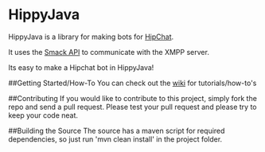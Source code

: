 HippyJava
=========

HippyJava is a library for making bots for [HipChat][1].

It uses the [Smack API][2] to communicate with the XMPP server.

Its easy to make a Hipchat bot in HippyJava!

##Getting Started/How-To
You can check out the [wiki][3] for tutorials/how-to's

##Contributing
If you would like to contribute to this project, simply fork the repo and send a pull request.
Please test your pull request and please try to keep your code neat.

##Building the Source
The source has a maven script for required dependencies, so just run 'mvn clean install' in the project folder.

[1]: http://hipchat.com/
[2]: http://www.igniterealtime.org/projects/smack/index.jsp
[3]: https://github.com/hypereddie10/HippyJava/wiki
